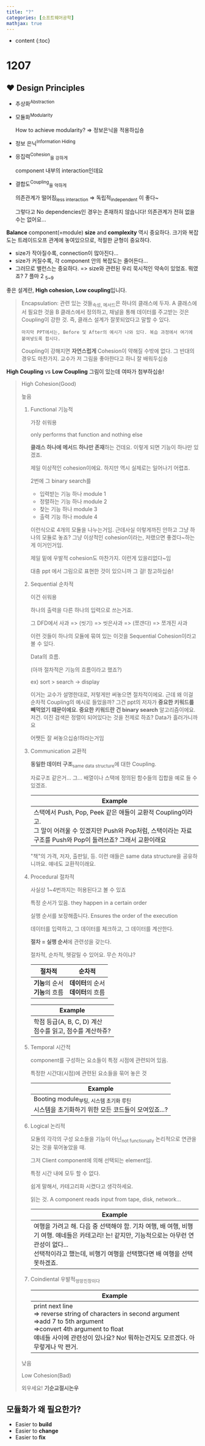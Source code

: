 ```yaml
---
title: "?"
categories: [소프트웨어공학]
mathjax: true
---
```


* content
{:toc}
# 1207

## ❤ Design Principles

- 추상화<sup>Abstraction </sup>

- 모듈화<sup>Modularity</sup> 

  How to achieve modularity? => 정보은닉을 적용하십숑

- 정보 은닉<sup>Information Hiding</sup> 

- 응집력<sup>Cohesion</sup><sub>을 강하게</sub>

  component 내부의 interaction인데요

- 결합도<sup>Coupling</sup><sub>을 약하게</sub>

  의존관계가 떨어짐<sub>less interaction</sub> => 독립적<sub>independent</sub> 이 좋다~

  그렇다고 No dependencies인 경우는 존재하지 않습니다! 의존관계가 전혀 없을 수는 없어요...

**Balance** component(=module) **size** and **complexity** 역시 중요하다. 크기와 복잡도는 트레이드오프 관계에 놓여있으므로, 적절한 균형이 중요하다. 

- size가 작아질수록, connection이 많아진다...
- size가 커질수록, 각 component 안의 복잡도는 줄어든다...
- 그러므로 밸런스는 중요하다. => size와 관련된 우리 묵시적인 약속이 있었죠. 뭐였죠? 7 플마 2 <sub>5~9</sub>

좋은 설계란, **High cohesion, Low coupling**입니다.



> Encapsulation: 관련 있는 것들<sub>속성, 메서드</sub>은 하나의 클래스에 두자. A 클래스에서 필요한 것을 B 클래스에서 정의하고, 채널을 통해 데이터를 주고받는 것은 Coupling이 강한 것. 즉, 클래스 설계가 잘못되었다고 말할 수 있다.
>
> `마지막 PPT에서는, Before 및 After의 예시가 나와 있다. 복습 과정에서 여기에 붙여넣도록 합시다.`
>
> Coupling이 강해지면 **자연스럽게** Cohesion이 약해질 수밖에 없다. 그 반대의 경우도 마찬가지. 교수가 저 그림을 좋아한다고 하니 잘 배워두십숑

**High Coupling** vs **Low Coupling** 그림이 있는데 여따가 첨부하십숑!



> High Cohesion(Good)
>
> 높음
>
> 1. Functional 기능적
>
>    가장 쉬워용
>
>    only performs that function and nothing else
>
>    **클래스 하나에 메서드 하나만 존재**하는 건데요. 이렇게 되면 기능이 하나만 있겠죠.
>
>    제일 이상적인 cohesion이에요. 하지만 역시 실제로는 일어나기 어렵죠.
>
>    2번에 그 binary search를 
>
>    - 입력받는 기능 하나 module 1
>    - 정렬하는 기능 하나 module 2
>    - 찾는 기능 하나 module 3
>    - 출력 기능 하나 module 4
>
>    이런식으로 4개의 모듈을 나누는거임. 근데사실 이렇게까진 안하고 그냥 하나의 모듈로 놓죠? 그냥 이상적인 cohesion이라는, 저랬으면 좋겠다~하는게 이거인거임.
>
>    제일 밑에 우발적 cohesion도 마찬가지. 이런게 있을리없다~임
>
>    대충 ppt 에서 그림으로 표현한 것이 있으니까 그 걸! 참고하십숑!
>
>    
>
> 2. Sequential 순차적
>
>    이건 쉬워용
>
>    하나의 출력을 다른 하나의 입력으로 쓰는거죠.
>
>    그 DFD에서 사과 => (씻기) => 씻은사과 => (쪼갠다) => 쪼개진 사과
>
>    이런 것들이 하나의 모듈에 묶여 있는 이것을 Sequential Cohesion이라고 볼 수 있다.
>
>    Data의 흐름.
>
>    (아까 절차적은 기능의 흐름이라고 했죠?)
>
>    
>
>    ex) sort > search -> display
>
>    이거는 교수가 설명한대로, 저렇게만 써놓으면 절차적이에요. 근데 왜 이걸 순차적 Coupling의 예시로 들었을까? 그건 ppt의 저자가 **중요한 키워드를 빼먹었기 떄문이에요. 중요한 키워드란 건 binary search** 알고리즘이에요. 저건. 이진 검색은 정렬이 되어있다는 것을 전제로 하죠? Data가 흘러가니까요
>
>    어쨋든 잘 써놓으십숑!하라는거임
>
>    
>
> 3. Communication 교환적
>
>    **동일한 데이터 구조**<sub>same data structure</sub>에 대한 Coupling.
>
>    자료구조 같은거... 그... 배열이나 스택에 정의된 함수들의 집합을 예로 들 수 있겠죠.
>
>    | Example                                                      |
>    | ------------------------------------------------------------ |
>    | 스택에서 Push, Pop, Peek 같은 애들이 교환적 Coupling이라고.<br>그 말이 어려울 수 있겠지만 Push와 Pop처럼, 스택이라는 자료구조를 Push와 Pop이 돌려쓰죠? 그래서 교환이래요 |
>
>    "책"의 가격, 저자, 출판일, 등. 이런 애들은 same data structure을 공유하니까요. 얘네도 교환적이래요.
>
> 4. Procedural 절차적
>
>    사실상 1~4번까지는 허용된다고 볼 수 있죠
>
>    특정 순서가 있음. they happen in a certain order
>
>    실행 순서를 보장해줍니다. Ensures the order of the execution
>
>    데이터를 입력하고, 그 데이터를 체크하고, 그 데이터를 계산한다.
>
>    **절차 = 실행 순서**에 관련성을 갖는다.
>
>    절차적, 순차적, 헷갈릴 수 있어요. 무슨 차이냐?
>
>    | 절차적                             | 순차적                                 |
>    | ---------------------------------- | -------------------------------------- |
>    | **기능**의 순서<br>**기능**의 흐름 | **데이터**의 순서<br>**데이터**의 흐름 |
>
>    | Example                                                     |
>    | ----------------------------------------------------------- |
>    | 학점 등급(A, B, C, D) 계산<br>점수를 읽고, 점수를 계산하쥬? |
>
>    
>
> 5. Temporal 시간적
>
>    component를 구성하는 요소들이 특정 시점에 관련되어 있음.
>
>    특정한 시간대(시점)에 관련된 요소들을 묶어 놓은 것
>
>    | Example                                                      |
>    | ------------------------------------------------------------ |
>    | Booting module<sub>부팅, 시스템 초기화 루틴</sub><br>시스템을 초기화하기 위한 모든 코드들이 모여있죠...? |
>
>    
>
> 6. Logical 논리적
>
>    모듈의 각각의 구성 요소들을 기능이 아닌<sub>not functionally</sub> 논리적으로 연관을 갖는 것을 묶어놓았을 때.
>
>    그저 Client component에 의해 선택되는 element임. 
>
>    특정 시간 내에 모두 할 수 없다.
>
>    쉽게 말해서, 카테고리화 시켰다고 생각하세요.
>
>    읽는 것. A component reads input from tape, disk, network...
>
>    | Example                                                      |
>    | ------------------------------------------------------------ |
>    | 여행을 가려고 해. 다음 중 선택해야 함. 기차 여행, 배 여행, 비행기 여행. 얘네들은 카테고리! 는! 같지만, 기능적으로는 아무런 연관성이 없다...<br>선택적이라고 했는데, 비행기 여행을 선택했다면 배 여행을 선택 못하겠죠. |
>
> 7. Coindiental 우발적<sub>엉망진창이다</sub>
>
>    | Example                                                      |
>    | ------------------------------------------------------------ |
>    | print next line<br>=> reverse string of characters in second argument<br>=>add 7 to 5th argument<br>=>convert 4th argument to float<br>얘네들 사이에 관련성이 있나요? No! 뭐하는건지도 모르겠다. 아무렇게나 막 짠거. |
>
> 낮음
>
> Low Cohesion(Bad)
>
> 외우세요! **기순교절시논우**



## 모듈화가 왜 필요한가?

- Easier to **build**
- Easier to **change**
- Easier to **fix**



